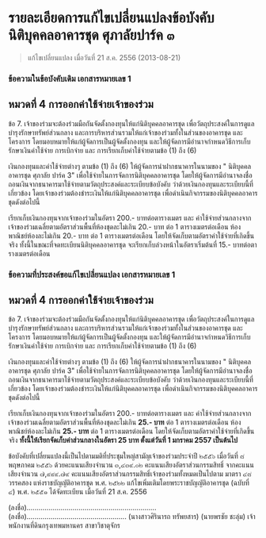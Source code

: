 # รายละเอียดการแก้ไขเปลี่ยนแปลงข้อบังคับนิติบุคคลอาคารชุด ศุภาลัยปาร์ค ๓
> แก้ไขเปลี่ยนแปลง เมื่อวันที่ 21 ส.ค. 2556 (2013-08-21)

### ข้อความในข้อบังคับเดิม เอกสารหมายเลข 1
## หมวดที่ 4 การออกค่าใช้จ่ายเจ้าของร่วม
ข้อ 7. เจ้าของร่วมจะต้องร่วมมือกันจัดตั้งกองทุนให้แก่นิติบุคคลอาคารชุด เพื่อวัตถุประสงค์ในการดูแลบำรุงรักษาทรัพย์ส่วนกลาง และการบริหารส่วนรวมให้แก่เจ้าของร่วมทั้งในส่วนของอาคารชุด และโครงการ โดยมอบหมายให้แก่ผู้จัดการเป็นผู้จัดตั้งกองทุน และให้ผู้จัดการมีอำนาจกำหนดวิธีการเก็บรักษาเงินค่าใช้จ่าย การเบิกจ่าย และ การเรียกเก็บค่าใช้จ่ายตามข้อ (1) ถึง (6)

เงินกองทุนและค่าใช้จ่ายต่างๆ ตามข้อ (1) ถึง (6) ให้ผู้จัดการนำฝากธนาคารในนามของ " นิติบุคคลอาคารชุด ศุภาลัย ปาร์ค 3" เพื่อใช้จ่ายในการจัดการนิติบุคคลอาคารชุด โดยให้ผู้จัดการมีอำนาจลงชื่อถอนเงินจากธนาคารมาใช้จ่ายตามวัตถุประสงค์และระเบียบข้อบังคับ ว่าด้วยเงินกองทุนและระเบียบนี้ที่เกี่ยวข้อง โดยเจ้าของร่วมต้องชำระเงินให้แก่นิติบุคคลอาคารชุด เพื่อดำเนินกิจกรรมของนิติบุคคลอาคารชุดดังต่อไปนี้

เรียกเก็บเงินกองทุนจากเจ้าของร่วมในอัตรา 200.- บาทต่อตารางเมตร และ ค่าใช้จ่ายส่วนกลางจากเจ้าของร่วมเฉลี่ยตามอัตราส่วนพื้นที่ห้องชุดละไม่เกิน 20.- บาท ต่อ 1 ตารางเมตรต่อเดือน ห้องพาณิชย์ห้องละไม่เกิน 20.- บาท ต่อ 1 ตารางเมตรต่อเดือน โดยให้จัดเก็บตามอัตราค่าใช้จ่ายที่เกิดขึ้นจริง ทั้งนี้ในขณะที่จดทะเบียนนิติบุคคลอาคารชุด จะเรียกเก็บล่วงหน้าในอัตราเริ่มต้นที่ 15.- บาทต่อตารางเมตรต่อเดือน

### ข้อความที่ประสงค์ขอแก้ไขเปลี่ยนแปลง เอกสารหมายเลข 1
## หมวดที่ 4 การออกค่าใช้จ่ายเจ้าของร่วม
ข้อ 7. เจ้าของร่วมจะต้องร่วมมือกันจัดตั้งกองทุนให้แก่นิติบุคคลอาคารชุด เพื่อวัตถุประสงค์ในการดูแลบำรุงรักษาทรัพย์ส่วนกลาง และการบริหารส่วนรวมให้แก่เจ้าของร่วมทั้งในส่วนของอาคารชุด และโครงการ โดยมอบหมายให้แก่ผู้จัดการเป็นผู้จัดตั้งกองทุน และให้ผู้จัดการมีอำนาจกำหนดวิธีการเก็บรักษาเงินค่าใช้จ่าย การเบิกจ่าย และ การเรียกเก็บค่าใช้จ่ายตามข้อ (1) ถึง (6)

เงินกองทุนและค่าใช้จ่ายต่างๆ ตามข้อ (1) ถึง (6) ให้ผู้จัดการนำฝากธนาคารในนามของ " นิติบุคคลอาคารชุด ศุภาลัย ปาร์ค 3" เพื่อใช้จ่ายในการจัดการนิติบุคคลอาคารชุด โดยให้ผู้จัดการมีอำนาจลงชื่อถอนเงินจากธนาคารมาใช้จ่ายตามวัตถุประสงค์และระเบียบข้อบังคับ ว่าด้วยเงินกองทุนและระเบียบนี้ที่เกี่ยวข้อง โดยเจ้าของร่วมต้องชำระเงินให้แก่นิติบุคคลอาคารชุด เพื่อดำเนินกิจกรรมของนิติบุคคลอาคารชุดดังต่อไปนี้

เรียกเก็บเงินกองทุนจากเจ้าของร่วมในอัตรา 200.- บาทต่อตารางเมตร และ ค่าใช้จ่ายส่วนกลางจากเจ้าของร่วมเฉลี่ยตามอัตราส่วนพื้นที่ห้องชุดละไม่เกิน **25.- บาท** ต่อ 1 ตารางเมตรต่อเดือน ห้องพาณิชย์ห้องละไม่เกิน **25.- บาท** ต่อ 1 ตารางเมตรต่อเดือน โดยให้จัดเก็บตามอัตราค่าใช้จ่ายที่เกิดขึ้นจริง **ทั้งนี้ให้เรียกจัดเก็บค่าส่วนกลางในอัตรา 25 บาท ตั้งแต่วันที่ 1 มกราคม 2557 เป็นต้นไป**

ข้อบังคับที่เปลี่ยนแปลงนี้เป็นไปตามมติที่ประชุมใหญ่สามัญเจ้าของร่วมประจำปี ๒๕๕๖ เมื่อวันที่ ๘ พฤษภาคม ๒๕๕๖ ด้วยคะแนนเสียงจำนวน ๓,๔๓๙.๐๒ คะแนนเสียงอัตราส่วนกรรมสิทธิ์ จากคะแนนเสียงจำนวน ๗,๙๙๙.๗๙ คะแนนเสียงอัตราส่วนกรรมสิทธิ์เจ้าของร่วมทั้งหมดเป็นไปตาม มาตรา ๔๘ วรรคสอง แห่งราชบัญญัติอาคารชุด พ.ศ. ๒๕๒๒ แก้ไขเพิ่มเติมโดยพระราชบัญญัติอาคารชุด (ฉบับที่ ๔) พ.ศ. ๒๕๕๑ ได้จัดทะเบียน เมื่อวันที่ 21 ส.ค. 2556

(ลงชื่อ)................................................................. (ลงชื่อ)..................................................
(นางสาวศิรินารถ ทรัพยสาร) (นายพรชัย ชะลุ่ม)
เจ้าพนักงานที่ดินกรุงเทพมหานคร สาขาวิชาตุจักร

